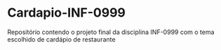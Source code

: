 # Cardapio-INF-0999
Repositório contendo o projeto final da disciplina INF-0999 com o tema escolhido de cardápio de restaurante
